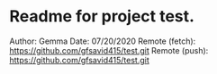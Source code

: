# Readme for project test.
Author: Gemma
Date: 07/20/2020
Remote (fetch): https://github.com/gfsavid415/test.git
Remote (push):  https://github.com/gfsavid415/test.git
